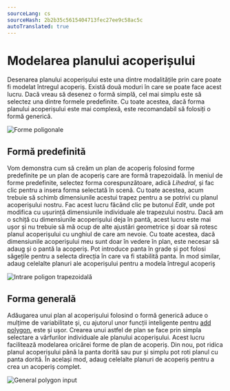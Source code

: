 ```yaml
---
sourceLang: cs
sourceHash: 2b2b35c5615404713fec27ee9c58ac5c
autoTranslated: true
---
```


# Modelarea planului acoperișului
Desenarea planului acoperișului este una dintre modalitățile prin care poate fi modelat întregul acoperiș. Există două moduri în care se poate face acest lucru. Dacă vreau să desenez o formă simplă, cel mai simplu este să selectez una dintre formele predefinite. Cu toate acestea, dacă forma planului acoperișului este mai complexă, este recomandabil să folosiți o formă generică.

![Forme poligonale](img/rooFPolygonShapes.png)


## Formă predefinită
Vom demonstra cum să creăm un plan de acoperiș folosind forme predefinite pe un plan de acoperiș care are formă trapezoidală. În meniul de forme predefinite, selectez forma corespunzătoare, adică *Lihedral*, și fac clic pentru a insera forma selectată în scenă. Cu toate acestea, acum trebuie să schimb dimensiunile acestui trapez pentru a se potrivi cu planul acoperișului nostru. Fac acest lucru făcând clic pe butonul *Edit*, unde pot modifica cu ușurință dimensiunile individuale ale trapezului nostru.
Dacă am o schiță cu dimensiunile acoperișului deja în pantă, acest lucru este mai ușor și nu trebuie să mă ocup de alte ajustări geometrice și doar să rotesc planul acoperișului cu unghiul de care am nevoie. Cu toate acestea, dacă dimensiunile acoperișului meu sunt doar în vedere în plan, este necesar să adaug și o pantă la acoperiș. Pot introduce panta în grade și pot folosi săgețile pentru a selecta direcția în care va fi stabilită panta. În mod similar, adaug celelalte planuri ale acoperișului pentru a modela întregul acoperiș
  
![Intrare poligon trapezoidală](img/trapezpoidPolygonInput.png)



## Forma generală
Adăugarea unui plan al acoperișului folosind o formă generică aduce o mulțime de variabilitate și, cu ajutorul unor funcții inteligente pentru [add polygon](insertPolygon.md), este și ușor. Crearea unui astfel de plan se face prin simpla selectare a vârfurilor individuale ale planului acoperișului. Acest lucru facilitează modelarea oricărei forme de plan de acoperiș. Din nou, pot ridica planul acoperișului până la panta dorită sau pur și simplu pot roti planul cu panta dorită. În același mod, adaug celelalte planuri de acoperiș pentru a crea un acoperiș complet.
  
![General polygon input](img/generalPolygonInput.png)
